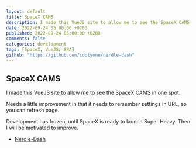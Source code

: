 ```yaml
---
layout: default
title: SpaceX CAMS
description: I made this VueJS site to allow me to see the SpaceX CAMS in one spot.
date: 2022-09-24 05:00:00 +0200
published: 2022-09-24 05:00:00 +0200
comments: false
categories: development
tags: [SpaceX, VueJS, SPA]
github: "https://github.com/cdotyone/nerdle-dash"
---
```


## SpaceX CAMS

I made this VueJS site to allow me to see the SpaceX CAMS in one spot.

Needs a little  improvement in that it needs to remember settings in URL, so you can refresh page.  

Development has frozen, until SpaceX is ready to launch Super Heavy.  Then I will be motivated to improve.

* [Nerdle-Dash](https://cdotyone.github.io/nerdle-dash/)
